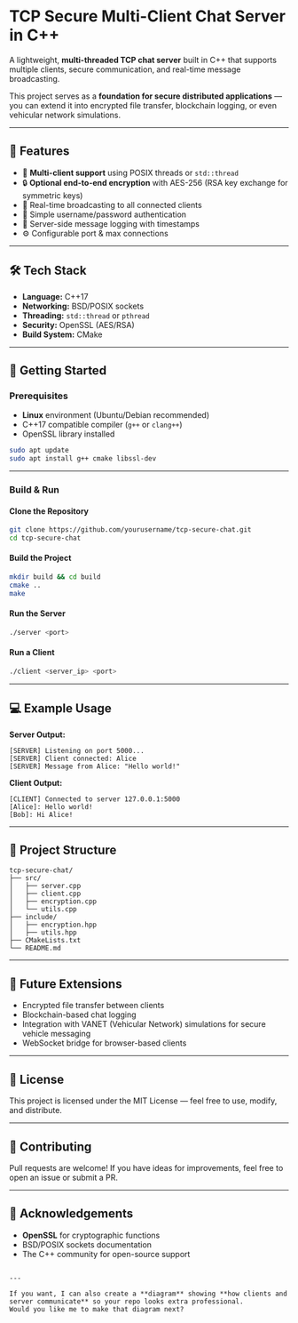 # TCP Secure Multi-Client Chat Server in C++

A lightweight, **multi-threaded TCP chat server** built in C++ that supports multiple clients, secure communication, and real-time message broadcasting.

This project serves as a **foundation for secure distributed applications** — you can extend it into encrypted file transfer, blockchain logging, or even vehicular network simulations.

---

## 📌 Features
- 📡 **Multi-client support** using POSIX threads or `std::thread`
- 🔒 **Optional end-to-end encryption** with AES-256 (RSA key exchange for symmetric keys)
- 💬 Real-time broadcasting to all connected clients
- 🔑 Simple username/password authentication
- 📜 Server-side message logging with timestamps
- ⚙️ Configurable port & max connections

---

## 🛠️ Tech Stack
- **Language:** C++17
- **Networking:** BSD/POSIX sockets
- **Threading:** `std::thread` or `pthread`
- **Security:** OpenSSL (AES/RSA)
- **Build System:** CMake

---

## 🚀 Getting Started

### Prerequisites
- **Linux** environment (Ubuntu/Debian recommended)
- C++17 compatible compiler (`g++` or `clang++`)
- OpenSSL library installed

```bash
sudo apt update
sudo apt install g++ cmake libssl-dev
````

---

### Build & Run

#### Clone the Repository

```bash
git clone https://github.com/yourusername/tcp-secure-chat.git
cd tcp-secure-chat
```

#### Build the Project

```bash
mkdir build && cd build
cmake ..
make
```

#### Run the Server

```bash
./server <port>
```

#### Run a Client

```bash
./client <server_ip> <port>
```

---

## 💻 Example Usage

**Server Output:**

```text
[SERVER] Listening on port 5000...
[SERVER] Client connected: Alice
[SERVER] Message from Alice: "Hello world!"
```

**Client Output:**

```text
[CLIENT] Connected to server 127.0.0.1:5000
[Alice]: Hello world!
[Bob]: Hi Alice!
```

---

## 📂 Project Structure

```
tcp-secure-chat/
├── src/
│   ├── server.cpp
│   ├── client.cpp
│   ├── encryption.cpp
│   └── utils.cpp
├── include/
│   ├── encryption.hpp
│   ├── utils.hpp
├── CMakeLists.txt
└── README.md
```

---

## 🔮 Future Extensions

* Encrypted file transfer between clients
* Blockchain-based chat logging
* Integration with VANET (Vehicular Network) simulations for secure vehicle messaging
* WebSocket bridge for browser-based clients

---

## 📜 License

This project is licensed under the MIT License — feel free to use, modify, and distribute.

---

## 🤝 Contributing

Pull requests are welcome! If you have ideas for improvements, feel free to open an issue or submit a PR.

---

## 🌟 Acknowledgements

* **OpenSSL** for cryptographic functions
* BSD/POSIX sockets documentation
* The C++ community for open-source support

```

---

If you want, I can also create a **diagram** showing **how clients and server communicate** so your repo looks extra professional.  
Would you like me to make that diagram next?
```
